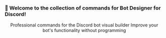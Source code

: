 ### 🎉 Welcome to the collection of commands for Bot Designer for Discord!

<div align="center">

Professional commands for the Discord bot visual builder
Improve your bot's functionality without programming

</div>

